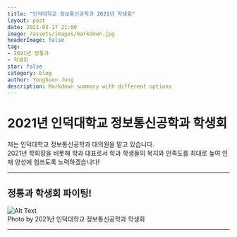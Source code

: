 ```yaml
---
title: "인덕대학교 정보통신공학과 2021년 학생회"
layout: post
date: 2021-02-17 21:00
image: /assets/images/markdown.jpg
headerImage: false
tag:
- 2021년 정통과
- 학생회
star: false
category: blog
author: Yonghoon Jung
description: Markdown summary with different options
---
```


# 2021년 인덕대학교 정보통신공학과 학생회

저는 인덕대학교 정보통신공학과 대의원을 맡고 있습니다. <br>
2021년 학회장을 비롯해 학과 대표로서 학과 학생들의 복지와 만족도를 최대로 높여 인재 양성에 힘쓰도록 노력하겠습니다!


---

## 정통과 학생회 파이팅!

<div class="side-by-side">
    <img class="image" src="https://yonghoon-jung.github.io/assets/images/2021IC.jpg" alt="Alt Text">
    <figcaption class="caption">Photo by 2021년 인덕대학교 정보통신공학과 학생회</figcaption>
</div>


---

